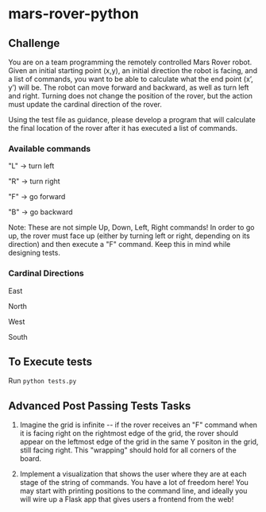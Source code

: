 # mars-rover-python
## Challenge

You are on a team programming the remotely controlled Mars Rover robot.
Given an initial starting point (x,y), an initial direction the robot is facing, and a list of commands, you want to be able to calculate what the end point (x’, y’) will be.
The robot can move forward and backward, as well as turn left and right. Turning does not change the position of the rover, but the action must update the cardinal direction of the rover.

Using the test file as guidance, please develop a program that will calculate the final location of the rover after it has executed a list of commands.

### Available commands
"L" -> turn left

"R" -> turn right

"F" -> go forward

"B" -> go backward

Note: These are not simple Up, Down, Left, Right commands! In order to go up, the rover must face up (either by turning left or right, depending on its direction) and then execute a "F" command. Keep this in mind while designing tests. 

### Cardinal Directions
East

North

West

South

## To Execute tests

Run `python tests.py`


## Advanced Post Passing Tests Tasks

1. Imagine the grid is infinite -- if the rover receives an "F" command when it is facing right on the rightmost edge of the grid, the rover should appear on the leftmost edge of the grid in the same Y positon in the grid, still facing right. This "wrapping" should hold for all corners of the board. 

2. Implement a visualization that shows the user where they are at each stage of the string of commands. You have a lot of freedom here! You may start with printing positions to the command line, and ideally you will wire up a Flask app that gives users a frontend from the web!

